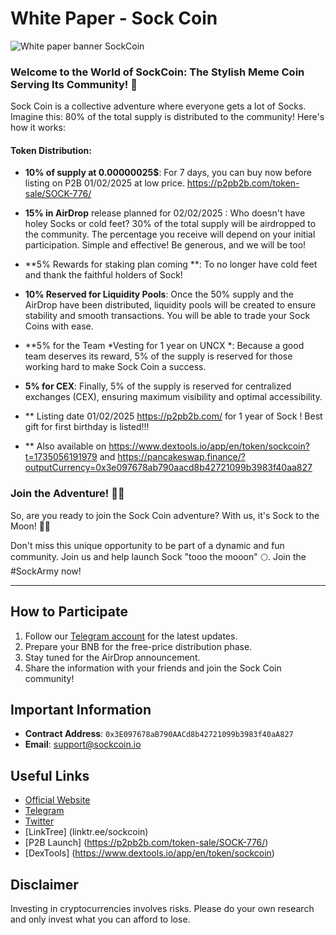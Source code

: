 # White Paper - Sock Coin

![White paper banner SockCoin](https://github.com/SockCoinProject/banner-white-paper/blob/main/White%20paper%20banner%20SockCoin%20.png)


### Welcome to the World of SockCoin: The Stylish Meme Coin Serving Its Community! 🎉

Sock Coin is a collective adventure where everyone gets a lot of Socks. Imagine this: 80% of the total supply is distributed to the community! Here's how it works:

#### Token Distribution:

- **10%  of supply at 0.00000025$**: For 7 days, you can buy now before listing on P2B 01/02/2025 at low price. https://p2pb2b.com/token-sale/SOCK-776/

- **15% in AirDrop** release planned for 02/02/2025 : Who doesn't have holey Socks or cold feet? 30% of the total supply will be airdropped to the community. The percentage you receive will depend on your initial participation. Simple and effective! Be generous, and we will be too!

- **5% Rewards for staking plan coming **: To no longer have cold feet and thank the faithful holders of Sock!

- **10% Reserved for Liquidity Pools**: Once the 50% supply and the AirDrop have been distributed, liquidity pools will be created to ensure stability and smooth transactions. You will be able to trade your Sock Coins with ease.

- **5% for the Team *Vesting for 1 year on UNCX *: Because a good team deserves its reward, 5% of the supply is reserved for those working hard to make Sock Coin a success.

- **5% for CEX**: Finally, 5% of the supply is reserved for centralized exchanges (CEX), ensuring maximum visibility and optimal accessibility.

- ** Listing date 01/02/2025 https://p2pb2b.com/ for 1 year of Sock ! Best gift for first birthday is listed!!!

- ** Also available on https://www.dextools.io/app/en/token/sockcoin?t=1735056191979 and https://pancakeswap.finance/?outputCurrency=0x3e097678ab790aacd8b42721099b3983f40aa827

### Join the Adventure! 🚀🧦

So, are you ready to join the Sock Coin adventure? With us, it's Sock to the Moon! 🧦🚀

Don't miss this unique opportunity to be part of a dynamic and fun community. Join us and help launch Sock "tooo the mooon" 🌕. Join the #SockArmy now!

---

## How to Participate

1. Follow our [Telegram account](https://t.me/sockmemecoin) for the latest updates.
2. Prepare your BNB for the free-price distribution phase.
3. Stay tuned for the AirDrop announcement.
4. Share the information with your friends and join the Sock Coin community!

## Important Information

- **Contract Address**: `0x3E097678aB790AACd8b42721099b3983f40aA827`
- **Email**: support@sockcoin.io

## Useful Links

- [Official Website](https://sockcoin.io)
- [Telegram](https://t.me/sockmemecoin)
- [Twitter](https://x.com/sockmemecoin)
- [LinkTree] (linktr.ee/sockcoin)
- [P2B Launch] (https://p2pb2b.com/token-sale/SOCK-776/)
- [DexTools] (https://www.dextools.io/app/en/token/sockcoin)



## Disclaimer

Investing in cryptocurrencies involves risks. Please do your own research and only invest what you can afford to lose.
